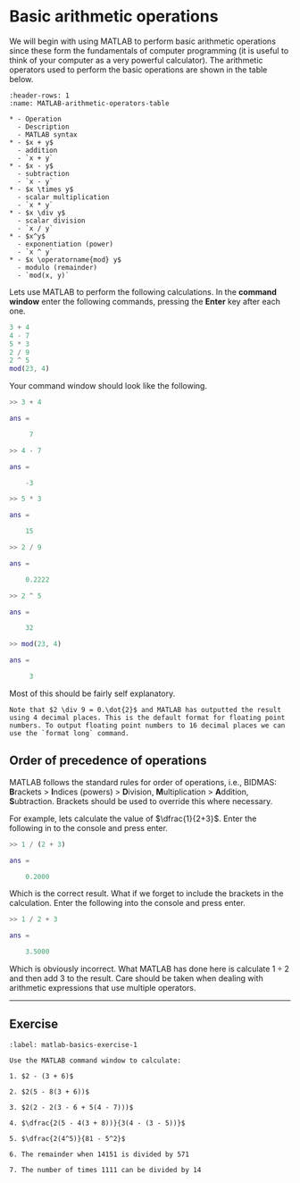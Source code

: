 # Basic arithmetic operations

We will begin with using MATLAB to perform basic arithmetic operations since these form the fundamentals of computer programming (it is useful to think of your computer as a very powerful calculator). The arithmetic operators used to perform the basic operations are shown in the table below.

```{list-table} Arithmetic operations in MATLAB
:header-rows: 1
:name: MATLAB-arithmetic-operators-table

* - Operation
  - Description
  - MATLAB syntax
* - $x + y$
  - addition
  - `x + y`
* - $x - y$
  - subtraction
  - `x - y`
* - $x \times y$
  - scalar multiplication
  - `x * y`
* - $x \div y$
  - scalar division
  - `x / y`
* - $x^y$
  - exponentiation (power)
  - `x ^ y`
* - $x \operatorname{mod} y$ 
  - modulo (remainder)
  - `mod(x, y)`
```

Lets use MATLAB to perform the following calculations. In the **command window** enter the following commands, pressing the **Enter** key after each one.

```matlab
3 + 4
4 - 7
5 * 3
2 / 9
2 ^ 5
mod(23, 4)
```

Your command window should look like the following.

```matlab
>> 3 + 4

ans =

     7

>> 4 - 7

ans =

    -3

>> 5 * 3

ans =

    15

>> 2 / 9

ans =

    0.2222

>> 2 ^ 5

ans =

    32

>> mod(23, 4)

ans =

     3
```

Most of this should be fairly self explanatory.

```{note}
Note that $2 \div 9 = 0.\dot{2}$ and MATLAB has outputted the result using 4 decimal places. This is the default format for floating point numbers. To output floating point numbers to 16 decimal places we can use the `format long` command.
```

## Order of precedence of operations

MATLAB follows the standard rules for order of operations, i.e., BIDMAS: **B**rackets > **I**ndices (powers) > **D**ivision, **M**ultiplication > **A**ddition, **S**ubtraction. Brackets should be used to override this where necessary.

For example, lets calculate the value of $\dfrac{1}{2+3}$. Enter the following in to the console and press enter.

```matlab
>> 1 / (2 + 3)

ans =

    0.2000
```

Which is the correct result. What if we forget to include the brackets in the calculation. Enter the following into the console and press enter.

```matlab
>> 1 / 2 + 3

ans =

    3.5000
```

Which is obviously incorrect. What MATLAB has done here is calculate $1 \div 2$ and then add 3 to the result. Care should be taken when dealing with arithmetic expressions that use multiple operators.

---

## Exercise

```{exercise}
:label: matlab-basics-exercise-1

Use the MATLAB command window to calculate:

1. $2 - (3 + 6)$

2. $2(5 - 8(3 + 6))$

3. $2(2 - 2(3 - 6 + 5(4 - 7)))$

4. $\dfrac{2(5 - 4(3 + 8))}{3(4 - (3 - 5))}$

5. $\dfrac{2(4^5)}{81 - 5^2}$

6. The remainder when 14151 is divided by 571

7. The number of times 1111 can be divided by 14
```
